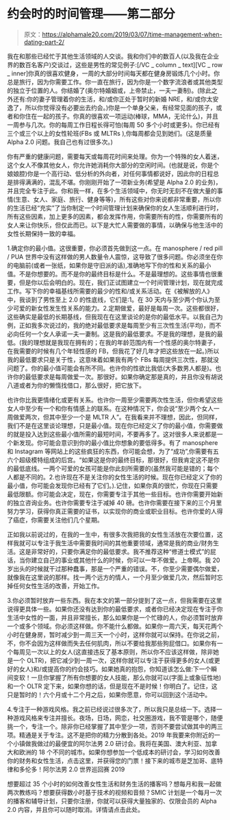 # 约会时的时间管理——第二部分

> 原文：<https://alphamale20.com/2019/03/07/time-management-when-dating-part-2/>

我在和那些已经忙于其他生活领域的人交谈。我和你们中的数百人(以及我在企业界的数百名客户)交谈过，这些是男性的常见例子:[/VC _ column _ text][VC _ row _ inner]你真的很喜欢健身，一周的大部分时间每天都在健身房锻炼几个小时。你总是旅行，因为你需要工作。你一直在旅行，因为你是一个数字流浪者或其他类型的独立于位置的人。你结婚了(奥尔特婚姻或，上帝禁止，一夫一妻制)。(除此之外还有:你的妻子管理着你的生活，和/或你正处于暂时的新婚 NRE，和/或你太安逸了，所以你觉得没有必要出去约会。)你是一个单身父亲，有经常见面的孩子，或者和你住在一起的孩子。你真的很喜欢一项运动(棒球，MMA，无论什么)，并且一周参与几次。你的每周工作日程长得可怕(每周 50 多个小时或更多)。你已经有三个或三个以上的女性轮班(FBs 或 MLTRs ),你每周都会见到她们。(这是质量 Alpha 2.0 问题。我自己也有过很多次。)

你有严重的健康问题，需要每天或每周花时间来处理。你为一个特殊的女人着迷，这个女人不像其他女人，你允许她消耗你大部分的空闲时间。(也就是说，你是个娘娘腔)你是一个高行动、低分析的外向者，对任何事情都说好，因此你的日程总是排得满满的，混乱不堪。你刚刚开始了一项新业务(希望是 Alpha 2.0 的业务)，并且完全专注于此。你和我一样，在多个生活领域中，你无时无刻不在做大量的事情(生意、女人、家庭、旅行、健身等等)，所有这些对你来说都非常重要，所以你的生活已经“充实”了当你制定一个时间管理计划来确保你的女人生活顺利进行时，所有这些因素，加上更多的因素，都会发挥作用，你需要所有的性，你需要所有的女人来让你快乐，但仅此而已。以下是大忙人需要做的事情，以确保与他生活中的女性长期保持一致的幸福。

1.确定你的最小值。这很重要，你必须首先做到这一点。在 manosphere / red pill / PUA 世界中没有这样做的男人数量令人震惊，这导致了很多问题。你必须坐在你的电脑前(或者一张纸，如果你是守旧派的话),准确地写下你的性和关系的最小值。不是你想要的。而不是你的最终目标是什么。不是最理想的。这些事情也很重要，但是你以后会明白的。现在，我们正试图建立一个时间管理计划，现在就完成工作。写下你的幸福基线所需要的最少的性和/或关系活动。在《被解放的人》中，我谈到了男性至上 2.0 的性底线，它们是:1。在 30 天内与至少两个你认为至少可爱的新女性发生性关系的能力。2.定期做爱，最好是每周一次。这些都很好，这些确实是最低的长期基线，但我现在在这里谈论的是你的最低水平。以我自己为例，正如我多次说过的，我的绝对最低要求是每周至少有三次性生活(平均)，而不必向任何一个女人承诺一夫一妻制。这是我的最低要求。不是我的理想，是我的最低。(我的理想就是我现在拥有的；在我的年龄范围内有一个性感的奥尔特妻子，在我需要的时候有几个年轻性感的 FB，但我花了好几年才把这些放在一起。)所以我的最低要求只是关于性，这意味着如果我有两个 FBs 每周提供三次性，那就没问题了。你的最小值可能会有所不同。也许你的性欲比我低(大多数男人都是)。也许你的最低要求是每周做爱一次。那很好。如果你确定那是真的，并且你没有胡说八道或者为你的懒惰找借口，那么很好，把它放下。

也许你比我更情绪化或更有关系。也许你一周至少需要两次性生活，但你希望这些女人中至少有一个和你有情感上的联系。在这种情况下，你会说“至少两个女人一周做爱两次，但其中至少一个是 MLTR 人”。在我看来并不理想，因此，但同样，我们不是在这里谈论理想，只是最小值。现在你已经定义了你的最小值，你需要做的就是投入达到这些最小值所需的最短时间，不要再多了。这对很多人来说都是一个新发现。你可能会意识到你的最小值比你想象的要低得多。有了 manosphere 和 Instagram 等网站上的这些疯狂的东西，你可能会想，为了“成功”,你需要有五六个超级模特组成的后宫。“如果这是你的最终目标，那很好，但我肯定这不是你的最低底线。一两个可爱的女孩可能是你此刻所需要的(虽然我可能是错的；每个人都是不同的。2.也许现在不是关注你的女性生活的时候。现在你已经定义了你的最小值，你可能会发现你已经有了它们。).记住，如果你真的很忙，你现在只需要最低限额。你可能会决定，现在，你需要专注于其他一些目标。也许你需要开始新的独立咨询业务。也许你需要专注于减掉 40 磅。也许你需要在接下来的三个月里努力学习，获得你真正需要的证书，以实现你的商业或职业目标。也许你爱的人得了癌症，你需要关注他们几个星期。

正如我以前说过的，在我的一生中，有很多次我把我的女性生活放在次要位置，这样我就可以专注于我生活中需要我时间的其他重要领域，通常是我的商业/财务生活。这是非常好的，只要你满足你的最低要求。我不推荐这种“修道士模式”的屁话，当你建立自己的事业或其他什么的时候，你可以一年不做爱。上帝啊。我 20 岁出头的时候就干过那种蠢事，那是一个严重的错误。不，你至少需要偶尔做爱，就像我在这里说的那样。找一两个远方的情人，一个月至少做爱几次，然后暂时忘掉任何女性生活的改善，开始工作。

3.你必须暂时放弃一些东西。我在本文的第一部分提到了这一点，但我需要在这里说得更具体一些。如果你还没有达到你的最低要求，或者你已经决定现在专注于你生活中女性的一面，并且非常擅长，那么如果你是一个忙碌的人，你必须暂时放弃一个或多个领域。你必须这样做。你不能什么都做。如果你一周六天，每天花两个小时在健身房，暂时减少到一周三天一个小时，这样你就可以保持。在你说之前，不，你不会因为这样做而失去任何肌肉，所以不要给我那些狗屁借口。如果你有一个每周见一次以上的女人(这直接违反了基本原则，所以你不应该这样做，除非她是一个 OLTR)，把它减少到一周一次，这样你就可以专注于获得更多的女人(或更好的女人)和/或提高你的约会技巧。如果她真的抱怨，你知道该怎么做:下一个瞬间变软！一旦你掌握了所有你想要的女人技能，那么你就可以(字面上或象征性地)和一个 OLTR 定下来，如果你想的话，但是现在不是时候！你明白了。记住，这只是暂时的！六个月或十二个月之后，如果你愿意，你可以回到这个活动中。

4.专注于一种游戏风格。我之前已经说过很多次了，所以我只是总结一下。选择一种游戏风格来专注并擅长。夜场，日场，网恋，社交圈游戏，我不管是哪个，随便挑一个，专注一个。除非你已经掌握了其中至少一项，否则不要尝试做其中的两三项。精通是关于专注。这不是把你的精力分散到各处。2019 年我要来你附近的一个小镇做我做过的最便宜的阿尔法男 2.0 研讨会。我将在美国、澳大利亚、加拿大和欧洲的 18 个不同的城市。如果你想参加一个低成本的研讨会，学习如何改善你的财务和女性生活，点击这里，并获得您的门票！接下来的城市是芝加哥、底特律和多伦多！阿尔法男 2.0 世界巡回赛 2019

想要超过 35 个小时的如何改善女性生活和财务生活的播客吗？想每月和我一起做两次教练吗？想要获得数小时基于技术的视频和音频？SMIC 计划是一个每月一次的播客和辅导计划，只要你注册，你就可以获得大量独家的、仅限会员的 Alpha 2.0 内容，并且你可以随时取消。详情请点击此处。